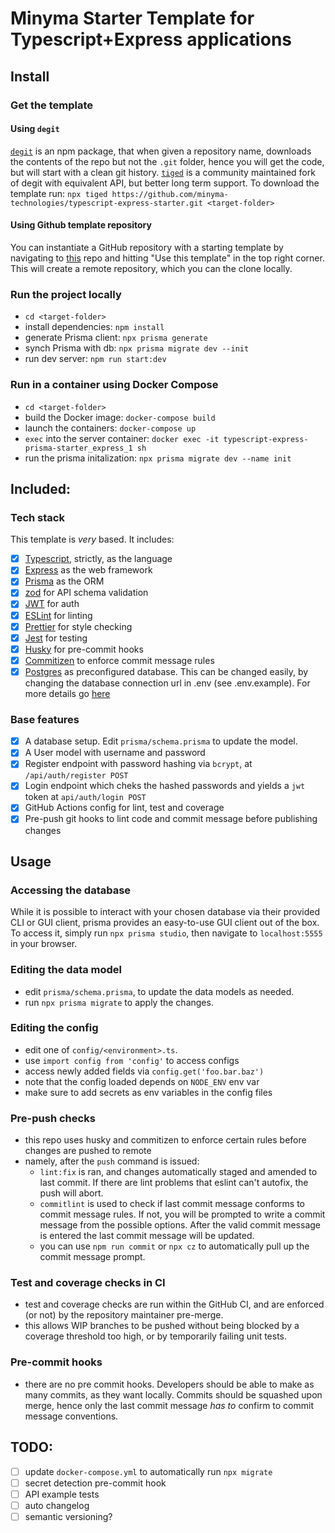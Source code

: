 # Minyma Starter Template for Typescript+Express applications

## Install

### Get the template

#### Using `degit`

[`degit`](https://github.com/Rich-Harris/degit) is an npm package, that when given a repository name, downloads the contents of the repo but not the `.git` folder, hence you will get the code, but will start with a clean git history. [`tiged`](https://github.com/tiged/tiged) is a community maintained fork of degit with equivalent API, but better long term support.
To download the template run:
`npx tiged https://github.com/minyma-technologies/typescript-express-starter.git <target-folder>`

#### Using Github template repository

You can instantiate a GitHub repository with a starting template by navigating to [this](https://github.com/minyma-technologies/typescript-express-starter) repo and hitting "Use this template" in the top right corner.
This will create a remote repository, which you can the clone locally.

### Run the project locally

- `cd <target-folder>`
- install dependencies: `npm install`
- generate Prisma client: `npx prisma generate`
- synch Prisma with db: `npx prisma migrate dev --init`
- run dev server: `npm run start:dev`

### Run in a container using Docker Compose

- `cd <target-folder>`
- build the Docker image: `docker-compose build`
- launch the containers: `docker-compose up`
- `exec` into the server container: `docker exec -it typescript-express-prisma-starter_express_1 sh`
- run the prisma initalization: `npx prisma migrate dev --name init`

## Included:

### Tech stack

This template is _very_ based. It includes:

- [x] [Typescript](https://www.typescriptlang.org/), strictly, as the language
- [x] [Express](https://expressjs.com/) as the web framework
- [x] [Prisma](https://www.prisma.io/) as the ORM
- [x] [zod](https://zod.dev/) for API schema validation
- [x] [JWT](https://jwt.io/) for auth
- [x] [ESLint](https://eslint.org/) for linting
- [x] [Prettier](https://prettier.io/) for style checking
- [x] [Jest](https://jestjs.io/) for testing
- [x] [Husky](https://typicode.github.io/husky/#/) for pre-commit hooks
- [x] [Commitizen](https://github.com/commitizen/cz-cli) to enforce commit message rules
- [x] [Postgres](https://www.postgresql.org/) as preconfigured database. This can be changed easily, by changing the database connection url in .env (see .env.example). For more details go [here](https://www.prisma.io/docs/concepts/database-connectors)

### Base features

- [x] A database setup. Edit `prisma/schema.prisma` to update the model.
- [x] A User model with username and password
- [x] Register endpoint with password hashing via `bcrypt`, at `/api/auth/register POST`
- [x] Login endpoint which cheks the hashed passwords and yields a `jwt` token at `api/auth/login POST`
- [x] GitHub Actions config for lint, test and coverage
- [x] Pre-push git hooks to lint code and commit message before publishing changes

## Usage

### Accessing the database

While it is possible to interact with your chosen database via their provided CLI or GUI client, prisma provides an easy-to-use GUI client out of the box. To access it, simply run `npx prisma studio`, then navigate to `localhost:5555` in your browser.

### Editing the data model

- edit `prisma/schema.prisma`, to update the data models as needed.
- run `npx prisma migrate` to apply the changes.

### Editing the config

- edit one of `config/<environment>.ts`.
- use `import config from 'config'` to access configs
- access newly added fields via `config.get('foo.bar.baz')`
- note that the config loaded depends on `NODE_ENV` env var
- make sure to add secrets as env variables in the config files

### Pre-push checks

- this repo uses husky and commitizen to enforce certain rules before changes are pushed to remote
- namely, after the `push` command is issued:
  - `lint:fix` is ran, and changes automatically staged and amended to last commit. If there are lint problems that eslint can't autofix, the push will abort.
  - `commitlint` is used to check if last commit message conforms to commit message rules. If not, you will be prompted to write a commit message from the possible options. After the valid commit message is entered the last commit message will be updated.
  - you can use `npm run commit` or `npx cz` to automatically pull up the commit message prompt.

### Test and coverage checks in CI

- test and coverage checks are run within the GitHub CI, and are enforced (or not) by the repository maintainer pre-merge.
- this allows WIP branches to be pushed without being blocked by a coverage threshold too high, or by temporarily failing unit tests.

### Pre-commit hooks

- there are no pre commit hooks. Developers should be able to make as many commits, as they want locally. Commits should be squashed upon merge, hence only the last commit message _has to_ confirm to commit message conventions.

## TODO:

- [ ] update `docker-compose.yml` to automatically run `npx migrate`
- [ ] secret detection pre-commit hook
- [ ] API example tests
- [ ] auto changelog
- [ ] semantic versioning?

